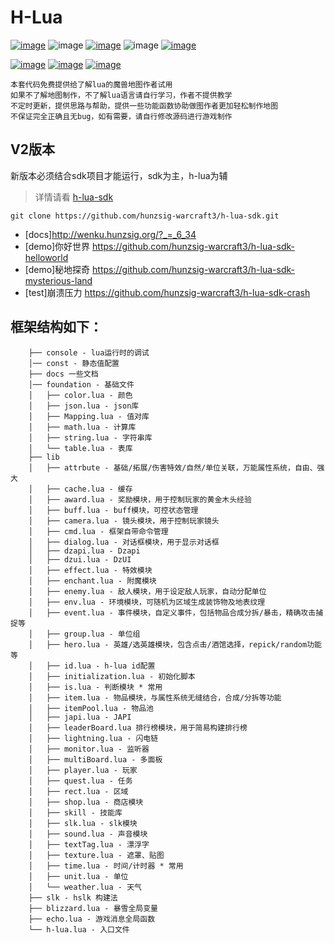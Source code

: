 # H-Lua

[![image](https://img.shields.io/badge/english-EN_US-blue.svg)](https://github.com/hunzsig-warcraft3/h-lua/blob/main/README_EN-US.md)
![image](https://img.shields.io/badge/license-MIT-blue.svg)
[![image](https://img.shields.io/badge/doc-技术文档-blue.svg)](http://wenku.hunzsig.org/?_=_6_34)
![image](https://img.shields.io/badge/version-2-blue.svg)
[![image](https://img.shields.io/badge/author-hunzsig-red.svg)](https://www.hunzsig.com)

[![image](https://img.shields.io/badge/demo-你好世界-orange.svg)](https://github.com/hunzsig-warcraft3/h-lua-sdk-helloworld)
[![image](https://img.shields.io/badge/demo-秘地探奇-orange.svg)](https://github.com/hunzsig-warcraft3/h-lua-sdk-mysterious-land)
[![image](https://img.shields.io/badge/test-崩溃压力-lightgrey.svg)](https://github.com/hunzsig-warcraft3/h-lua-sdk-crash)

```
本套代码免费提供给了解lua的魔兽地图作者试用
如果不了解地图制作，不了解lua语言请自行学习，作者不提供教学
不定时更新，提供思路与帮助，提供一些功能函数协助做图作者更加轻松制作地图
不保证完全正确且无bug，如有需要，请自行修改源码进行游戏制作
```

## V2版本
新版本必须结合sdk项目才能运行，sdk为主，h-lua为辅
> 详情请看 [h-lua-sdk](https://github.com/hunzsig-warcraft3/h-lua-sdk)
```
git clone https://github.com/hunzsig-warcraft3/h-lua-sdk.git
```

 * [docs]http://wenku.hunzsig.org/?_=_6_34
 * [demo]你好世界 https://github.com/hunzsig-warcraft3/h-lua-sdk-helloworld
 * [demo]秘地探奇 https://github.com/hunzsig-warcraft3/h-lua-sdk-mysterious-land
 * [test]崩溃压力 https://github.com/hunzsig-warcraft3/h-lua-sdk-crash

## 框架结构如下：
```
    ├── console - lua运行时的调试
    │── const - 静态值配置
    ├── docs 一些文档
    │── foundation - 基础文件
    │   ├── color.lua - 颜色
    │   ├── json.lua - json库
    │   ├── Mapping.lua - 值对库
    │   ├── math.lua - 计算库
    │   ├── string.lua - 字符串库
    │   └── table.lua - 表库
    ├── lib
    │   ├── attrbute - 基础/拓展/伤害特效/自然/单位关联，万能属性系统，自由、强大
    │   ├── cache.lua - 缓存
    │   ├── award.lua - 奖励模块，用于控制玩家的黄金木头经验
    │   ├── buff.lua - buff模块，可控状态管理
    │   ├── camera.lua - 镜头模块，用于控制玩家镜头
    │   ├── cmd.lua - 框架自带命令管理
    │   ├── dialog.lua - 对话框模块，用于显示对话框
    │   ├── dzapi.lua - Dzapi
    │   ├── dzui.lua - DzUI
    │   ├── effect.lua - 特效模块
    │   ├── enchant.lua - 附魔模块
    │   ├── enemy.lua - 敌人模块，用于设定敌人玩家，自动分配单位
    │   ├── env.lua - 环境模块，可随机为区域生成装饰物及地表纹理
    │   ├── event.lua - 事件模块，自定义事件，包括物品合成分拆/暴击，精确攻击捕捉等
    │   ├── group.lua - 单位组
    │   ├── hero.lua - 英雄/选英雄模块，包含点击/酒馆选择，repick/random功能等
    │   ├── id.lua - h-lua id配置
    │   ├── initialization.lua - 初始化脚本
    │   ├── is.lua - 判断模块 * 常用
    │   ├── item.lua - 物品模块，与属性系统无缝结合，合成/分拆等功能
    │   ├── itemPool.lua - 物品池
    │   ├── japi.lua - JAPI
    │   ├── leaderBoard.lua 排行榜模块，用于简易构建排行榜
    │   ├── lightning.lua - 闪电链
    │   ├── monitor.lua - 监听器
    │   ├── multiBoard.lua - 多面板
    │   ├── player.lua - 玩家
    │   ├── quest.lua - 任务
    │   ├── rect.lua - 区域
    │   ├── shop.lua - 商店模块
    │   ├── skill - 技能库
    │   ├── slk.lua - slk模块
    │   ├── sound.lua - 声音模块
    │   ├── textTag.lua - 漂浮字
    │   ├── texture.lua - 遮罩、贴图
    │   ├── time.lua - 时间/计时器 * 常用
    │   ├── unit.lua - 单位
    │   └── weather.lua - 天气
    ├── slk - hslk 构建法
    ├── blizzard.lua - 暴雪全局变量
    ├── echo.lua - 游戏消息全局函数
    └── h-lua.lua - 入口文件
```
